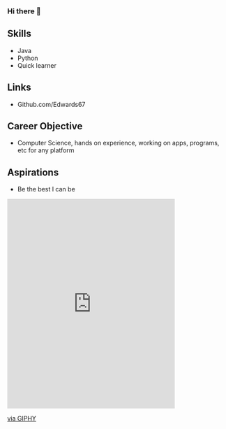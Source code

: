 ### Hi there 👋

## Skills
- Java
- Python
- Quick learner

## Links
- Github.com/Edwards67

## Career Objective
- Computer Science, hands on experience, working on apps, programs, etc for any platform

## Aspirations
- Be the best I can be 
<iframe src="https://giphy.com/embed/fsKBYdGBRgDxClJy1f" width="384" height="480" frameBorder="0" class="giphy-embed" allowFullScreen></iframe><p><a href="https://giphy.com/gifs/CreateDrop-america-native-nativeamerica-fsKBYdGBRgDxClJy1f">via GIPHY</a></p>
<!--
**Edwards67/Edwards67** is a ✨ _special_ ✨ repository because its `README.md` (this file) appears on your GitHub profile.

Here are some ideas to get you started:

- 🔭 I’m currently working on ...
- 🌱 I’m currently learning ...
- 👯 I’m looking to collaborate on ...
- 🤔 I’m looking for help with ...
- 💬 Ask me about ...
- 📫 How to reach me: ...
- 😄 Pronouns: ...
- ⚡ Fun fact: ...
-->
